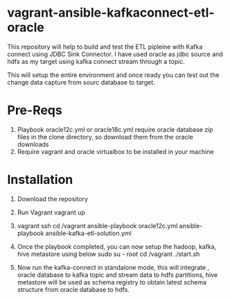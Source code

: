 # vagrant-ansible-kafkaconnect-etl-oracle
This repository will help to build and test the ETL pipleine with Kafka connect using JDBC Sink Connector. I have used oracle as jdbc source and hdfs as my target using kafka connect stream through a topic.

This will setup the entire environment and once ready you can test out the change data capture from sourc database to target. 

# Pre-Reqs

1. Playbook oracle12c.yml or oracle18c.yml require oracle database zip files in the clone directory, so download them from the oracle downloads
2. Require vagrant and oracle virtualbox to be installed in your machine

# Installation

1. Download the repository
2. Run Vagrant
    vagrant up
3. vagrant ssh
    cd /vagrant
    ansible-playbook oracle12c.yml
    ansible-playbook ansible-kafka-etl-solution.yml
    
4. Once the playbook completed, you can now setup the hadoop, kafka, hive metastore using below
    sudo su - root
    cd /vagrant
    ./start.sh

5. Now run the kafka-connect in standalone mode, this will integrate , oracle database to kafka topic and stream data to hdfs partitions, hive metastore will be used as schema registry to obtain latest schema structure from oracle database to hdfs.


   

